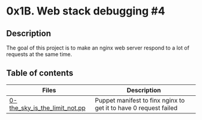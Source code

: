 # 0x1B. Web stack debugging #4

## Description
The goal of this project is to make an nginx web server respond to a lot of requests at the same time.

## Table of contents
Files | Description
----- | -----------
[0-the_sky_is_the_limit_not.pp](./0-the_sky_is_the_limit_not.pp) | Puppet manifest to finx nginx to get it to have 0 request failed
